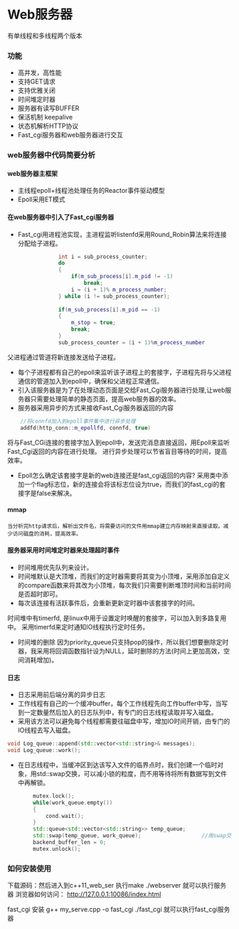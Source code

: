 # Web服务器 
有单线程和多线程两个版本

### 功能
- 高并发，高性能
- 支持GET请求
- 支持优雅关闭
- 时间堆定时器
- 服务器有读写BUFFER
- 保活机制 keepalive
- 状态机解析HTTP协议
- Fast_cgi服务器和web服务器进行交互

### web服务器中代码简要分析

#### web服务器主框架
- 主线程epoll+线程池处理任务的Reactor事件驱动模型
- Epoll采用ET模式


#### 在web服务器中引入了Fast_cgi服务器
- Fast_cgi用进程池实现，主进程监听listenfd采用Round_Robin算法来将连接分配给子进程。
```cpp
                int i = sub_process_counter;
                do
                {
                    if(m_sub_process[i].m_pid != -1)
                        break;
                    i = (i + 1)% m_process_number;
                } while (i != sub_process_counter);
                
                if(m_sub_process[i].m_pid == -1)
                {
                    m_stop = true;
                    break;
                }
                sub_process_counter = (i + 1)%m_process_number

```
父进程通过管道将新连接发送给子进程。

- 每个子进程都有自己的epoll来监听该子进程上的套接字，子进程先将与父进程通信的管道加入到epoll中，确保和父进程正常通信。
- 引入该服务器是为了在处理动态页面是交给Fast_Cgi服务器进行处理,让web服务器只需要处理简单的静态页面，提高web服务器的效率。
- 服务器采用异步的方式来接收Fast_Cgi服务器返回的内容
```cpp
    //将connfd加入到epoll事件集中进行异步处理
    addfd(http_conn::m_epollfd, connfd, true)
```
将与Fast_CGi连接的套接字加入到epoll中，发送完消息直接返回，用Epoll来监听Fast_Cgi返回的内容在进行处理。
进行异步处理可以节省盲目等待的时间，提高效率。

- Epoll怎么确定该套接字是新的web连接还是fast_cgi返回的内容?
采用类中添加一个flag标志位，新的连接会将该标志位设为true，而我们的fast_cgi的套接字是false来解决。

#### mmap
    当分析完http请求后，解析出文件名，将需要访问的文件用mmap建立内存映射来直接读取。减少访问磁盘的消耗，提高效率。

#### 服务器采用时间堆定时器来处理超时事件
- 时间堆用优先队列来设计。
- 时间堆默认是大顶堆，而我们的定时器需要将其变为小顶堆，采用添加自定义的compare函数来将其改为小顶堆，每次我们只需要判断堆顶时间和当前时间是否超时即可。
- 每次该连接有活跃事件后，会重新更新定时器中该套接字的时间。

时间堆中有timerfd, 是linux中用于设置定时唤醒的套接字，可以加入到多路复用中。
采用timerfd来定时通知IO线程执行定时任务。

- 时间堆的删除
因为priority_queue只支持pop的操作，所以我们想要删除定时器，我采用将回调函数指针设为NULL，延时删除的方法(时间上更加高效，空间消耗增加)。

#### 日志
- 日志采用前后端分离的异步日志
- 工作线程有自己的一个缓冲buffer，每个工作线程先向工作buffer中写，当写到一定数量然后加入的日志队列中，有专门的日志线程读取并写入磁盘。
- 采用该方法可以避免每个线程都需要往磁盘中写，增加IO时间开销，由专门的IO线程去写入磁盘。
```cpp
void Log_queue::append(std::vector<std::string>& messages);
void Log_queue::work();
```

- 在日志线程中，当缓冲区到达该写入文件的临界点时，我们创建一个临时对象，用std::swap交换，可以减小锁的粒度，而不用等待将所有数据写到文件中再解锁。
```cpp
        mutex.lock();
        while(work_queue.empty())
        {
            cond.wait();
        }
        std::queue<std::vector<std::string>> temp_queue;
        std::swap(temp_queue, work_queue);                   //用swap交换buffer，减少锁的粒度。
        backend_buffer_len = 0;
        mutex.unlock();
```


### 如何安装使用
下载源码：然后进入到c++11_web_ser 执行make
./webserver 就可以执行服务器
浏览器如何访问： http://127.0.0.1:10086/index.html

fast_cgi 安装
g++ my_serve.cpp -o fast_cgi
./fast_cgi 就可以执行fast_cgi服务器